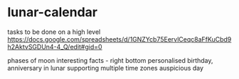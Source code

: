 # lunar-calendar
tasks to be done on a high level
https://docs.google.com/spreadsheets/d/1GNZYcb75EervlCeqc8aFfKuCbd9h2AktvSGDUn4-4_Q/edit#gid=0

phases of moon
interesting facts - right bottom
personalised birthday, anniversary in lunar
supporting multiple time zones
auspicious day